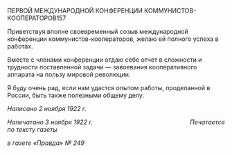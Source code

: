 ПЕРВОЙ МЕЖДУНАРОДНОЙ КОНФЕРЕНЦИИ КОММУНИСТОВ-КООПЕРАТОРОВ157

Приветствуя вполне своевременный созыв международной конференции коммуни­стов-кооператоров, желаю ей полного успеха в работах.

Вместе с членами конференции отдаю себе отчет в сложности и трудности постав­ленной задачи — завоевания кооперативного аппарата на пользу мировой революции.

Я буду очень рад, если нам удастся опытом работы, проделанной в России, быть также полезными общему делу.

_Написано 2 ноября 1922 г._

_Напечатано 3 ноября 1922 г.                                                         Печатается по тексту газеты_

_в газете «Правда» № 249_